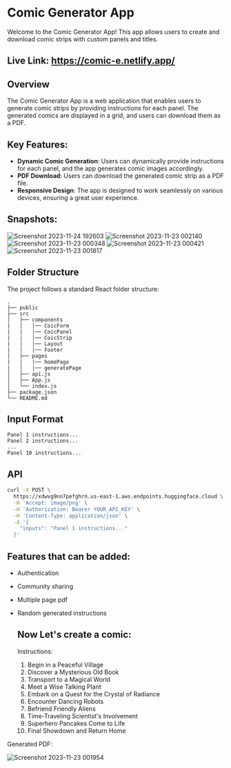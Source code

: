 # Comic Generator App

Welcome to the Comic Generator App! This app allows users to create and download comic strips with custom panels and titles.

## Live Link: https://comic-e.netlify.app/

## Overview

The Comic Generator App is a web application that enables users to generate comic strips by providing instructions for each panel. The generated comics are displayed in a grid, and users can download them as a PDF.

## Key Features:
- **Dynamic Comic Generation**: Users can dynamically provide instructions for each panel, and the app generates comic images accordingly.
- **PDF Download**: Users can download the generated comic strip as a PDF file.
- **Responsive Design**: The app is designed to work seamlessly on various devices, ensuring a great user experience.

## Snapshots:
![Screenshot 2023-11-24 192603](https://github.com/mrin247/Comic-App/assets/72962881/abfc2cce-c207-4a45-8743-1900c2d7e216)
![Screenshot 2023-11-23 002140](https://github.com/mrin247/Comic-App/assets/72962881/63d58221-e239-4ea8-bfc1-23afd88028cd)
![Screenshot 2023-11-23 000348](https://github.com/mrin247/Comic-App/assets/72962881/b91c056c-f9b2-4ce3-b97a-88f1917cbcc2)
![Screenshot 2023-11-23 000421](https://github.com/mrin247/Comic-App/assets/72962881/dfb82eba-52f4-470a-9f31-5234ee8577cb)
![Screenshot 2023-11-23 001817](https://github.com/mrin247/Comic-App/assets/72962881/52aa14b8-5c90-492f-9251-6150c3cf0755)

## Folder Structure

The project follows a standard React folder structure:

```plaintext
.
├── public
├── src
│   ├── components
|   |   |── CoicForm
|   |   |── CoicPanel
|   |   |── CoicStrip
|   |   |── Layout
|   |   |── Footer
│   ├── pages
|   |   |── homePage
|   |   |── generatePage
│   ├── api.js
│   ├── App.js
│   └── index.js
├── package.json
└── README.md
```

## Input Format

```plaintext
Panel 1 instructions...
Panel 2 instructions...
...
Panel 10 instructions...
```

## API

```bash
curl -X POST \
  https://xdwvg9no7pefghrn.us-east-1.aws.endpoints.huggingface.cloud \
  -H 'Accept: image/png' \
  -H 'Authorization: Bearer YOUR_API_KEY' \
  -H 'Content-Type: application/json' \
  -d '{
    "inputs": "Panel 1 instructions..."
  }'
```

## Features that can be added:
- Authentication
- Community sharing
- Multiple page pdf
- Random generated instructions

  ## Now Let's create a comic:
  Instructions:
  1. Begin in a Peaceful Village
  2. Discover a Mysterious Old Book
  3. Transport to a Magical World
  4. Meet a Wise Talking Plant
  5. Embark on a Quest for the Crystal of Radiance
  6. Encounter Dancing Robots
  7. Befriend Friendly Aliens
  8. Time-Traveling Scientist's Involvement
  9. Superhero Pancakes Come to Life
  10. Final Showdown and Return Home


Generated PDF:

![Screenshot 2023-11-23 001954](https://github.com/mrin247/Comic-App/assets/72962881/dab619a5-38d7-4f05-8a83-721c5fb8ea9f)



